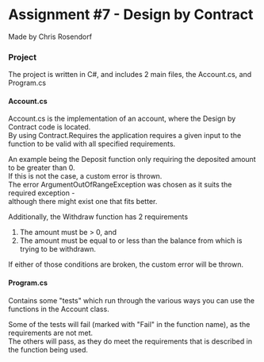 # Assignment #7 - Design by Contract
  
Made by Chris Rosendorf  
  
  
### Project
  
The project is written in C#, and includes 2 main files, the Account.cs, and Program.cs  
  
  
#### Account.cs  
  
Account.cs is the implementation of an account, where the Design by Contract code is located.  
By using Contract.Requires the application requires a given input to the function to be valid with all specified requirements.  
  
An example being the Deposit function only requiring the deposited amount to be greater than 0.  
If this is not the case, a custom error is thrown.  
The error ArgumentOutOfRangeException was chosen as it suits the required exception -  
although there might exist one that fits better.  
  
  
Additionally, the Withdraw function has 2 requirements  
1) The amount must be > 0, and  
2) The amount must be equal to or less than the balance from which is trying to be withdrawn.  
  
If either of those conditions are broken, the custom error will be thrown.
  
  
#### Program.cs  
  
Contains some "tests" which run through the various ways you can use the functions in the Account class.  
  
Some of the tests will fail (marked with "Fail" in the function name), as the requirements are not met.  
The others will pass, as they do meet the requirements that is described in the function being used.
